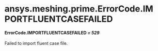 # ansys.meshing.prime.ErrorCode.IMPORTFLUENTCASEFAILED

<a id="ansys.meshing.prime.ErrorCode.IMPORTFLUENTCASEFAILED"></a>

#### ErrorCode.IMPORTFLUENTCASEFAILED *= 529*

Failed to import fluent case file.

<!-- !! processed by numpydoc !! -->
